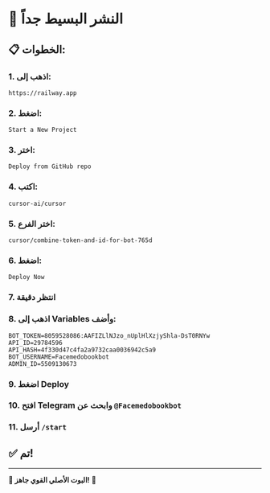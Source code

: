 # 🚀 النشر البسيط جداً

## 📋 الخطوات:

### 1. اذهب إلى:
```
https://railway.app
```

### 2. اضغط:
```
Start a New Project
```

### 3. اختر:
```
Deploy from GitHub repo
```

### 4. اكتب:
```
cursor-ai/cursor
```

### 5. اختر الفرع:
```
cursor/combine-token-and-id-for-bot-765d
```

### 6. اضغط:
```
Deploy Now
```

### 7. انتظر دقيقة

### 8. اذهب إلى Variables وأضف:

```
BOT_TOKEN=8059528086:AAFIZLlNJzo_nUplHlXzjyShla-DsT0RNYw
API_ID=29784596
API_HASH=4f330d47c4fa2a9732caa0036942c5a9
BOT_USERNAME=Facemedobookbot
ADMIN_ID=5509130673
```

### 9. اضغط Deploy

### 10. افتح Telegram وابحث عن `@Facemedobookbot`

### 11. أرسل `/start`

## ✅ تم!

---

**🎯 البوت الأصلي القوي جاهز!** 🚀